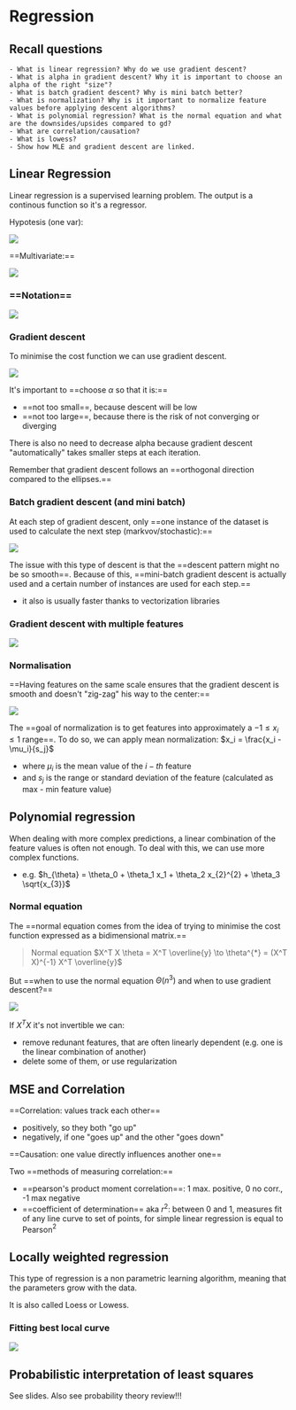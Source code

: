 # Regression

## Recall questions
    - What is linear regression? Why do we use gradient descent? 
    - What is alpha in gradient descent? Why it is important to choose an alpha of the right "size"?
    - What is batch gradient descent? Why is mini batch better?
    - What is normalization? Why is it important to normalize feature values before applying descent algorithms?
    - What is polynomial regression? What is the normal equation and what are the downsides/upsides compared to gd?
    - What are correlation/causation?
    - What is lowess?
    - Show how MLE and gradient descent are linked.

## Linear Regression

Linear regression is a supervised learning problem. The output is a continous function so it's a regressor.

Hypotesis (one var):

![](./static/FDS/hyp.png)

==Multivariate:==

![](./static/FDS/hyp2.png)

### ==Notation==

![](./static/FDS/regnotation.png)

### Gradient descent

To minimise the cost function we can use gradient descent.

![](./static/FDS/gd.png)

It's important to ==choose $\alpha$ so that it is:==
- ==not too small==, because descent will be low
- ==not too large==, because there is the risk of not converging or diverging

There is also no need to decrease alpha because gradient descent "automatically" takes smaller steps at each iteration.

Remember that gradient descent follows an ==orthogonal direction compared to the ellipses.==

### Batch gradient descent (and mini batch)

At each step of gradient descent, only ==one instance of the dataset is used to calculate the next step (markvov/stochastic):==

![](./static/FDS/batchpseudo.png)

The issue with this type of descent is that the ==descent pattern might no be so smooth==. Because of this, ==mini-batch gradient descent is actually used and a certain number of instances are used for each step.==
- it also is usually faster thanks to vectorization libraries

### Gradient descent with multiple features

![](./static/FDS/gdmulti2.png)

### Normalisation

==Having features on the same scale ensures that the gradient descent is smooth and doesn't "zig-zag" his way to the center:==

![](./static/FDS/zigzag.png)

The ==goal of normalization is to get features into approximately a $-1 \leq x_i \leq 1$ range==. To do so, we can apply mean normalization: $x_i = \frac{x_i - \mu_i}{s_j}$
- where $\mu_i$ is the mean value of the $i-th$ feature
- and $s_j$ is the range or standard deviation of the feature (calculated as max - min feature value)

## Polynomial regression

When dealing with more complex predictions, a linear combination of the feature values is often not enough. To deal with this, we can use more complex functions.
- e.g. $h_{\theta} = \theta_0 + \theta_1 x_1 + \theta_2 x_{2}^{2} + \theta_3 \sqrt{x_{3}}$

### Normal equation

The ==normal equation comes from the idea of trying to minimise the cost function expressed as a bidimensional matrix.==

>Normal equation $X^T X \theta = X^T \overline{y} \to \theta^{*} = (X^T X)^{-1} X^T \overline{y}$

But ==when to use the normal equation $\Theta(n^3)$ and when to use gradient descent?==

![](./static/FDS/gdvsne.png)

If $X^T X$ it's not invertible we can:
- remove redunant features, that are often linearly dependent (e.g. one is the linear combination of another)
- delete some of them, or use regularization

## MSE and Correlation

==Correlation: values track each other==
- positively, so they both "go up"
- negatively, if one "goes up" and the other "goes down"

==Causation: one value directly influences another one==

Two ==methods of measuring correlation:==
- ==pearson's product moment correlation==: 1 max. positive, 0 no corr., -1 max negative
- ==coefficient of determination== aka $r^2$: between 0 and 1, measures fit of any line curve to set of points, for simple linear regression is equal to Pearson$^2$

## Locally weighted regression

This type of regression is a non parametric learning algorithm, meaning that
the parameters grow with the data.

It is also called Loess or Lowess.

### Fitting best local curve

![](./static/FDS/lowess.png)

## Probabilistic interpretation of least squares

See slides. Also see probability theory review!!!